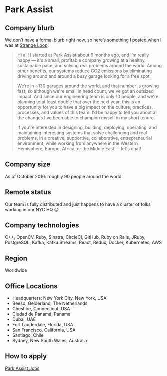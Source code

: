 # Park Assist


## Company blurb

We don’t have a formal blurb right now, so here’s something [I](http://aviflax.com/) posted when I was at
[Strange Loop](http://thestrangeloop.com/):

> Hi all! I started at Park Assist about 6 months ago, and I’m really happy — it's a small, profitable
> company growing at a healthy, sustainable pace, and solving real problems around the world. Among
> other benefits, our systems reduce CO2 emissions by eliminating driving around and around a busy
> garage looking for a free spot.
>
> We’re in ~130 garages around the world, and that number is growing fast, so although we're small in
> head count, we've got an outsized impact. And since our engineering team is only 10 people, and
> we're planning to at least double that over the next year, this is an opportunity for you to have a
> big impact on the culture, practices, processes, and values of this team. I'd be happy to tell you
> about all the changes I've been able to champion myself in my short tenure.
>
> If you're interested in designing, building, deploying, operating, and maintaining interesting
> systems that solve challenging and real problems, in a creative, supportive, collaborative,
> entrepreneurial environment, while working from anywhere in the Western Hemisphere, Europe, Africa,
> or the Middle East — let's chat!


## Company size

As of October 2016: roughly 90 people around the world.


## Remote status

Our team is fully distributed and just happens to have a cluster of folks working in our NYC HQ 😉


## Company technologies

C++, OpenCV, Ruby, Sinatra, CircleCI, GitHub, Ruby on Rails, JRuby, PostgreSQL, Kafka, Kafka Streams, React, Redux, Docker, Kubernetes, AWS



## Region

Worldwide


## Office Locations

* Headquarters: New York City, New York, USA
* Beesd, Gelderland, The Netherlands
* Cheshire, Connecticut, USA
* Ciudad de Panamá, Panama
* Dubai, UAE
* Fort Lauderdale, Florida, USA
* San Francisco, California, USA
* Santiago, Chile
* Sydney, New South Wales, Australia


## How to apply

[Park Assist Jobs](http://tech.parkassist.com/jobs/)

